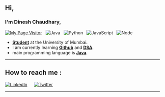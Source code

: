 ## Hi,
### I'm Dinesh Chaudhary,

[![My Page Visitor](https://visitor-badge.laobi.icu/badge?page_id=DineshPC)](https://github.com/DineshPC)
&nbsp;
![Java](https://badges.aleen42.com/src/java.svg)
&nbsp;
![Python](https://badges.aleen42.com/src/python_dfc.svg)
&nbsp;
![JavaScript](https://badges.aleen42.com/src/javascript_dfc.svg)
&nbsp;
![Node](https://badges.aleen42.com/src/node_dfc.svg)
&nbsp;
 	
- **<ins>Student</ins>** at the University of Mumbai.
- I am currently learning **<ins>Github</ins>** and **<ins>DSA</ins>**.
- main programming language is **<ins>Java</ins>**.

--------
## How to reach me : 

<a href="https://www.linkedin.com/in/dinesh-chaudhary-a932a9245">![LinkedIn](https://img.shields.io/badge/LinkedIn-0077B5?style=for-the-badge&logo=linkedin&logoColor=white)</a>
&emsp;
<a href="https://twitter.com/DineshCh2003">![Twitter](https://img.shields.io/badge/Twitter-ffffff?style=for-the-badge&logo=twitter&logoColor=blue)</a>
- ---
